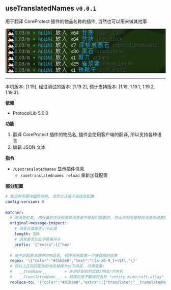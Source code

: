 ## useTranslatedNames `v0.0.1`
用于翻译 CoreProtect 插件的物品名称的插件, 当然也可以用来做其他事

![](https://github.com/ApliNi/useTranslatedNames/blob/main/_img/%E6%95%88%E6%9E%9C%E5%9B%BE.png)

---

本机版本: [1.19], 经过测试的版本: [1.19.2], 预计支持版本: [1.19, 1.19.1, 1.19.2, 1.19.3]. 


**依赖**
- ProtocolLib 5.0.0


**功能**
1. 翻译 CoreProtect 插件的物品名, 插件会使用客户端的翻译, 所以支持各种语言
2. 编辑 JSON 文本


**指令**
- `/usetranslatednames` 显示插件信息
  - `/usetranslatednames reload` 重新加载配置


**部分配置**
```yaml
# 我没有写更详细的说明, 但你应该用不到这些配置
config-version: 0

matcher:
  # 原消息检查, 用轻量的方法检查原消息是不是我们需要的, 防止正则处理其他消息而浪费性能
  original-message-inspect:
    # 消息长度是否小于此值
    length: 320
    # 消息是否以此字符串开头
    prefix: '{"extra":[{"hov'

  # 用于匹配原消息中的物品名, 程序将获取第一个捕获组的结果
  regex: '\{"color":"#31b0e8","text":"([a-z0-9_]+)§f\."\}'
  # 将以上正则匹配到的消息替换为以下内容. 可用变量:
  #   __ItemName__        = 正则匹配到的实体/物品/方块名
  #   __TranslatedName__  = 转换后用于翻译的名称 "entity.minecraft.allay"
  replace-to: '{"color":"#31b0e8","extra":[{"translate":"__TranslatedName__"},{"text":" §8__ItemName__"}],"text":""}'
```

